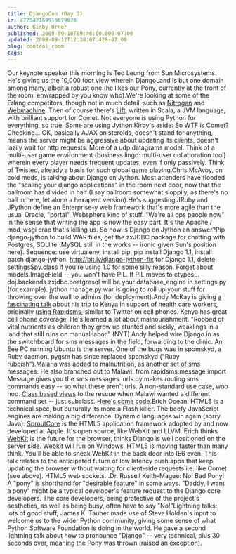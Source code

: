 ```yaml
---
title: DjangoCon (Day 3)
id: 477542169519879078
author: Kirby Urner
published: 2009-09-10T09:46:00.000-07:00
updated: 2009-09-12T12:38:07.428-07:00
blog: control_room
tags: 
---
```


Our keynote speaker this morning is Ted Leung from Sun Microsystems.  He's giving us the 10,000 foot view wherein DjangoLand is but one domain among many, albeit a robust one (he likes our Pony, currently at the front of the room, enwrapped by you know who).We're looking at some of the Erlang competitors, though not in much detail, such as [Nitrogen](http://nitrogenproject.com/) and [Webmachine](http://code.google.com/p/webmachine/wiki/WebmachineSetup).  Then of course there's [Lift](http://liftweb.net/), written in Scala, a JVM language, with brilliant support for Comet.  Not everyone is using Python for everything, so true.  Some are using Jython.Kirby's aside:  So WTF is Comet?  Checking...  OK, basically AJAX on steroids, doesn't stand for anything, means the server might be aggressive about updating its clients, doesn't lazily wait for http requests.  More of a udp datagrams model.  Think of a multi-user game environment (business lingo:  multi-user collaboration tool) wherein every player needs frequent updates, even if only passively.  Think of Twisted, already a basis for such global game playing.Chris McAvoy, on cold meds, is talking about Django on Jython.  Most attenders have flooded the "scaling your django applications" in the room next door, now that the ballroom has divided in half (I say ballroom somewhat sloppily, as there's no ball in here, let alone a hexapent version).He's suggesting JRuby and JPython define an Enterprise-y web framework that's more agile than the usual Oracle, "portal", Websphere kind of stuff.  "We're all ops people now" in the sense that writing the app is now the easy part.  It's the Apache / mod_wsgi crap that's killing us.  So how is Django on Jython an answer?Pip django-jython to build WAR files, get the zxJDBC package for chatting with Postgres, SQLlite (MySQL still in the works -- ironic given Sun's position here).  Sequence:  use virtualenv, install pip, pip install Django 1.1, install patch django-jython.  http://bit.ly/django-jython-fix for Django 1.1, delete settings$py.class if you're using 1.0 for some silly reason.  Forget about models.ImageField -- you won't have PIL.  If PIL moves to ctypes...  doj.backends.zxjdbc.postgresql will be your database_engine in settings.py (for example).  jython manage.py war is going to roll up your stuff for throwing over the wall to admins (for deployment).Andy McKay is giving [a fascinating talk](http://www.agmweb.ca/blog/andy/2224/) about his trip to Kenya in support of health care workers, originally [using Rapidsms](http://www.rapidsms.org/about/projects/rapidresponse/), similar to Twitter on cell phones.  Kenya has great cell phone coverage.  He's learned a lot about malnourishment.  "Robbed of vital nutrients as children they grow up stunted and sickly, weaklings in a land that still runs on manual labor." (NYT).Andy helped wire Django in as the switchboard for sms messages in the field, forwarding to the clinic.  An Eee PC running Ubuntu is the server.  One of the bugs was in spomskyd, a Ruby daemon.  pygsm has since replaced spomskyd ("Ruby rubbish").Malaria was added to malnutrition, as another set of sms messages.  He also branched out to Malawi.  from rapidsms.message import Message gives you the sms messages.  urls.py makes routing sms commands easy -- so what these aren't urls.  A non-standard use case, woo hoo.  [Class based views](http://www.slideshare.net/simon/classbased-views-with-django) to the rescue when Malawi wanted a different command set -- just subclass.  [Here's some code](http://github.com/andymckay/django-rapidsms-malnutrition/tree/master).Erich Ocean:  HTML5 is a technical spec, but culturally its more a Flash killer.  The beefy JavaScript engines are making a big difference.  Dynamic languages win again (sorry Java).  [SproutCore](http://en.wikipedia.org/wiki/SproutCore) is the HTML5 application framework adopted by and now developed at Apple.  It's open source, like WebKit and LLVM.  Erich thinks [WebKit](http://webkit.org/) is the future for the browser, thinks Django is well positioned on the server side. Webkit will run on Windows.  HTML5 is moving faster than many think.  You'll be able to sneak WebKit in the back door into IE6 even.  This talk relates to the anticipated future of low latency push apps that keep updating the browser without waiting for client-side requests i.e. like Comet (see above).  HTML5 web sockets...Dr. Russell Keith-Magee:  No! Bad Pony!  A "pony" is shorthand for "desirable feature" in some ways.  "Daddy, I want a pony" might be a typical developer's feature request to the Django core developers.  The core  developers, being protective of the project's aesthetics, as well as being busy, often have to say "No!"Lightning talks:  lots of good stuff,  James K. Tauber made use of Steve Holden's input to welcome us to the wider Python community, giving some sense of what Python Software Foundation is doing in the world.  He gave a second lightning talk about how to pronounce "Django" -- very technical, plus 30 seconds over, meaning the Pony was thrown (raised an exception).